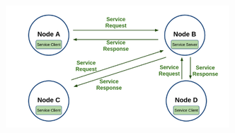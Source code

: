 
![serviceServer_client](https://github.com/pedrala/DeepLearningStudy/blob/main/img/serviceServer_client.png?raw=true)
